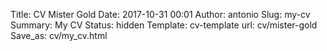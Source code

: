 Title: CV Mister Gold
Date: 2017-10-31 00:01
Author: antonio
Slug: my-cv
Summary: My CV
Status: hidden
Template: cv-template
url: cv/mister-gold
Save_as: cv/my_cv.html


